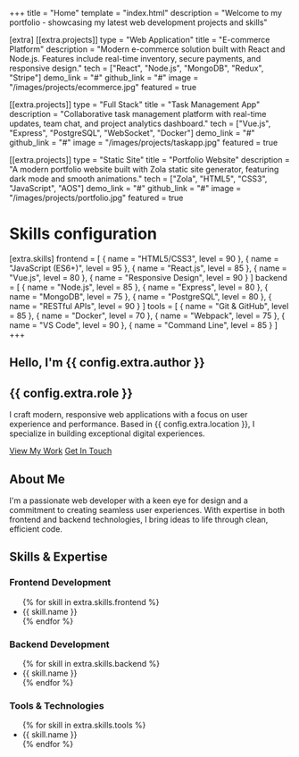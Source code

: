 +++
title = "Home"
template = "index.html"
description = "Welcome to my portfolio - showcasing my latest web development projects and skills"

[extra]
[[extra.projects]]
type = "Web Application"
title = "E-commerce Platform"
description = "Modern e-commerce solution built with React and Node.js. Features include real-time inventory, secure payments, and responsive design."
tech = ["React", "Node.js", "MongoDB", "Redux", "Stripe"]
demo_link = "#"
github_link = "#"
image = "/images/projects/ecommerce.jpg"
featured = true

[[extra.projects]]
type = "Full Stack"
title = "Task Management App"
description = "Collaborative task management platform with real-time updates, team chat, and project analytics dashboard."
tech = ["Vue.js", "Express", "PostgreSQL", "WebSocket", "Docker"]
demo_link = "#"
github_link = "#"
image = "/images/projects/taskapp.jpg"
featured = true

[[extra.projects]]
type = "Static Site"
title = "Portfolio Website"
description = "A modern portfolio website built with Zola static site generator, featuring dark mode and smooth animations."
tech = ["Zola", "HTML5", "CSS3", "JavaScript", "AOS"]
demo_link = "#"
github_link = "#"
image = "/images/projects/portfolio.jpg"
featured = true

# Skills configuration
[extra.skills]
frontend = [
    { name = "HTML5/CSS3", level = 90 },
    { name = "JavaScript (ES6+)", level = 95 },
    { name = "React.js", level = 85 },
    { name = "Vue.js", level = 80 },
    { name = "Responsive Design", level = 90 }
]
backend = [
    { name = "Node.js", level = 85 },
    { name = "Express", level = 80 },
    { name = "MongoDB", level = 75 },
    { name = "PostgreSQL", level = 80 },
    { name = "RESTful APIs", level = 90 }
]
tools = [
    { name = "Git & GitHub", level = 85 },
    { name = "Docker", level = 70 },
    { name = "Webpack", level = 75 },
    { name = "VS Code", level = 90 },
    { name = "Command Line", level = 85 }
]
+++

<section class="hero" data-aos="fade-up">
    <div class="hero-content">
        <h1>Hello, I'm {{ config.extra.author }}</h1>
        <h2>{{ config.extra.role }}</h2>
        <p>I craft modern, responsive web applications with a focus on user experience and performance. Based in {{ config.extra.location }}, I specialize in building exceptional digital experiences.</p>
        <div class="hero-buttons">
            <a href="#projects" class="btn btn-primary">View My Work</a>
            <a href="#contact" class="btn btn-secondary">Get In Touch</a>
        </div>
    </div>
</section>

<section id="about" class="about" data-aos="fade-up">
    <h2>About Me</h2>
    <p>I'm a passionate web developer with a keen eye for design and a commitment to creating seamless user experiences. With expertise in both frontend and backend technologies, I bring ideas to life through clean, efficient code.</p>
</section>

<section id="skills" class="skills" data-aos="fade-up">
    <h2>Skills & Expertise</h2>
    <div class="skills-grid">
        <div class="skill-category">
            <h3>Frontend Development</h3>
            <ul>
                {% for skill in extra.skills.frontend %}
                <li>
                    <span class="skill-name">{{ skill.name }}</span>
                    <div class="skill-bar">
                        <div class="skill-level" style="width: {{ skill.level }}%"></div>
                    </div>
                </li>
                {% endfor %}
            </ul>
        </div>
        <div class="skill-category">
            <h3>Backend Development</h3>
            <ul>
                {% for skill in extra.skills.backend %}
                <li>
                    <span class="skill-name">{{ skill.name }}</span>
                    <div class="skill-bar">
                        <div class="skill-level" style="width: {{ skill.level }}%"></div>
                    </div>
                </li>
                {% endfor %}
            </ul>
        </div>
        <div class="skill-category">
            <h3>Tools & Technologies</h3>
            <ul>
                {% for skill in extra.skills.tools %}
                <li>
                    <span class="skill-name">{{ skill.name }}</span>
                    <div class="skill-bar">
                        <div class="skill-level" style="width: {{ skill.level }}%"></div>
                    </div>
                </li>
                {% endfor %}
            </ul>
        </div>
    </div>
</section>
